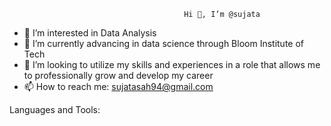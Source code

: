                                            Hi 👋, I’m @sujata
- 👀 I’m interested in Data Analysis
- 🌱 I’m currently advancing in data science through Bloom Institute of Tech
- 💞️ I’m looking to utilize my skills and experiences in a role that allows me to professionally grow and develop my career
- 📫 How to reach me: sujatasah94@gmail.com

<!---
sujatasahoo/sujatasahoo is a ✨ special ✨ repository because its `README.md` (this file) appears on your GitHub profile.
You can click the Preview link to take a look at your changes.
--->
Languages and Tools:
